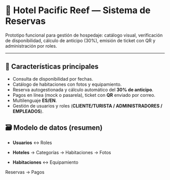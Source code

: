 # 🏨 Hotel Pacific Reef — Sistema de Reservas

Prototipo funcional para gestión de hospedaje: catálogo visual, verificación de disponibilidad, cálculo de anticipo (30%), emisión de ticket con QR y administración por roles.

---

## 🚀 Características principales
- Consulta de disponibilidad por fechas.
- Catálogo de habitaciones con fotos y equipamiento.
- Reserva autogestionada y cálculo automático del **30% de anticipo**.
- Pagos en línea (mock o pasarela), ticket con **QR** enviado por correo.
- Multilenguaje **ES/EN**.
- Gestión de usuarios y roles (**CLIENTE/TURISTA / ADMINISTRADORES / EMPLEADOS**).

## 🗃️ Modelo de datos (resumen)

- **Usuarios** ↔ Roles

- **Hoteles** → Categorías → Habitaciones → Fotos

- **Habitaciones** ↔ Equipamiento



Reservas → Pagos

  </div>
</body>
</html>
